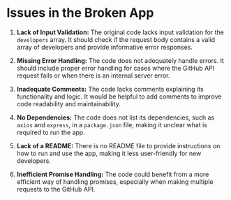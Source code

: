 # Issues in the Broken App

1. **Lack of Input Validation:** The original code lacks input validation for the `developers` array. It should check if the request body contains a valid array of developers and provide informative error responses.

2. **Missing Error Handling:** The code does not adequately handle errors. It should include proper error handling for cases where the GitHub API request fails or when there is an internal server error.

3. **Inadequate Comments:** The code lacks comments explaining its functionality and logic. It would be helpful to add comments to improve code readability and maintainability.

4. **No Dependencies:** The code does not list its dependencies, such as `axios` and `express`, in a `package.json` file, making it unclear what is required to run the app.

5. **Lack of a README:** There is no README file to provide instructions on how to run and use the app, making it less user-friendly for new developers.

6. **Inefficient Promise Handling:** The code could benefit from a more efficient way of handling promises, especially when making multiple requests to the GitHub API.